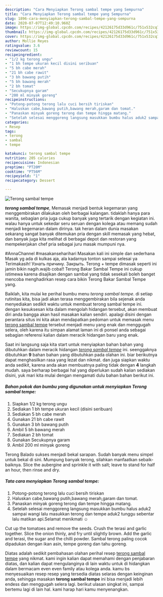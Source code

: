 ```yaml
---
description: "Cara Menyiapkan Terong sambal tempe yang Sempurna"
title: "Cara Menyiapkan Terong sambal tempe yang Sempurna"
slug: 1896-cara-menyiapkan-terong-sambal-tempe-yang-sempurna
date: 2020-07-07T12:49:10.960Z
image: https://img-global.cpcdn.com/recipes/42126175d33d961c/751x532cq70/terong-sambal-tempe-foto-resep-utama.jpg
thumbnail: https://img-global.cpcdn.com/recipes/42126175d33d961c/751x532cq70/terong-sambal-tempe-foto-resep-utama.jpg
cover: https://img-global.cpcdn.com/recipes/42126175d33d961c/751x532cq70/terong-sambal-tempe-foto-resep-utama.jpg
author: Mollie Reyes
ratingvalue: 3.6
reviewcount: 15
recipeingredient:
- "1/2 kg terong ungu"
- "1 bh tempe ukuran kecil disini seribuan"
- "5 bh cabe merah"
- "21 bh cabe rawit"
- "3 bh bawang putih"
- "5 bh bawang merah"
- "2 bh tomat"
- "Secukupnya garam"
- "200 ml minyak goreng"
recipeinstructions:
- "Potong-potong terong lalu cuci bersih tiriskan"
- "Haluskan cabe,bawang putih,bawang merah,garam dan tomat."
- "Panaskan minyak goreng terong dan tempe hingga matang."
- "Setelah selesai menggoreng langsung masukkan bumbu halus aduk2 sampai wangi lalu masukkan terong dan tempe aduk2 tunggu sebentar lalu matikan api.Selamat menikmati ☺"
categories:
- Resep
tags:
- terong
- sambal
- tempe

katakunci: terong sambal tempe 
nutrition: 205 calories
recipecuisine: Indonesian
preptime: "PT20M"
cooktime: "PT56M"
recipeyield: "1"
recipecategory: Dessert

---
```



![Terong sambal tempe](https://img-global.cpcdn.com/recipes/42126175d33d961c/751x532cq70/terong-sambal-tempe-foto-resep-utama.jpg)

<b><i>terong sambal tempe</i></b>, Memasak menjadi bentuk kegemaran yang menggembirakan dilakukan oleh berbagai kalangan. tidaklah hanya para wanita, sebagian pria juga cukup banyak yang tertarik dengan kegiatan ini. walau hanya untuk sekedar seru seruan dengan kolega atau memang sudah menjadi kegemaran dalam dirinya. tak heran dalam dunia masakan sekarang sangat banyak ditemukan pria dengan skill memasak yang hebat, dan banyak juga kita melihat di berbagai depot dan restoran yang mempekerjakan chef pria sebagai juru masak mumpuni nya.

#AnnaChannel #masakanseharihari Masakan kali ini simple dan sederhana Masak yg ada di kulkas aja, ala kadarnya tonton sampai selesai ya Terimakasih! Узнать причину. Закрыть. Terong + tempe dimasak seperti ini jamin bikin nagih.wajib coba!! Terong Bakar Sambal Tempe ini cukup istimewa karena disajikan dengan sambal yang tidak sesekali boleh banget mencoba menghadirkan resep cara bikin Terong Bakar Sambal Tempe yang.

Baiklah, kita mulai ke perihal bumbu menu <i>terong sambal tempe</i>. di setiap rutinitas kita, bisa jadi akan terasa menggembirakan bila sejenak anda menyediakan sedikit waktu untuk membuat terong sambal tempe ini. dengan kesuksesan kita dalam mengolah hidangan tersebut, akan membuat diri anda bangga akan hasil masakan kalian sendiri. apalagi disini dengan perantara situs ini kita akan mendapatkan pedoman untuk memasak menu <u>terong sambal tempe</u> tersebut menjadi menu yang enak dan menggugah selera, oleh karena itu simpan alamat laman ini di ponsel anda sebagai sebagian referensi kalian dalam meracik hidangan baru yang enak.


Saat ini langsung saja kita start untuk menyiapkan bahan bahan yang dibutuhkan dalam meracik hidangan <u><i>terong sambal tempe</i></u> ini. seenggaknya dibutuhkan <b>9</b> bahan bahan yang dibutuhkan pada olahan ini. biar berikutnya dapat menghasilkan rasa yang lezat dan nikmat. dan juga siapkan waktu anda sedikit, karena anda akan membuatnya paling tidak dengan <b>4</b> langkah mudah. saya berharap berbagai hal yang diperlukan sudah kalian sediakan disini, yuk mari kita mulai dengan mengamati dulu bahan bahan berikut ini.

<!--inarticleads1-->

##### Bahan pokok dan bumbu yang digunakan untuk menyiapkan Terong sambal tempe:

1. Siapkan 1/2 kg terong ungu
1. Sediakan 1 bh tempe ukuran kecil (disini seribuan)
1. Sediakan 5 bh cabe merah
1. Gunakan 21 bh cabe rawit
1. Gunakan 3 bh bawang putih
1. Ambil 5 bh bawang merah
1. Sediakan 2 bh tomat
1. Gunakan Secukupnya garam
1. Ambil 200 ml minyak goreng


Terong Balado sukses menjadi bekal sarapan. Sudah banyak menu simpel untuk bekal di sini. Mumpung banyak terong, silahkan manfaatkan sebaik-baiknya. Slice the aubergine and sprinkle it with salt; leave to stand for half an hour, then rinse and dry. 

<!--inarticleads2-->

##### Tata cara menyiapkan Terong sambal tempe:

1. Potong-potong terong lalu cuci bersih tiriskan
1. Haluskan cabe,bawang putih,bawang merah,garam dan tomat.
1. Panaskan minyak goreng terong dan tempe hingga matang.
1. Setelah selesai menggoreng langsung masukkan bumbu halus aduk2 sampai wangi lalu masukkan terong dan tempe aduk2 tunggu sebentar lalu matikan api.Selamat menikmati ☺


Cut up the tomatoes and remove the seeds. Crush the terasi and garlic together. Slice the onion thinly, and fry until slightly brown. Add the garlic and terasi, the sugar and the chilli powder. Sambal terong paling cocok dipadukan dengan ikan asin, tempe goreng dan tahu goreng. 

Diatas adalah sedikit pembahasan olahan perihal resep <u>terong sambal tempe</u> yang nikmat. kami ingin kalian dapat memahami dengan penjabaran diatas, dan kalian dapat mengulanginya di lain waktu untuk di hidangkan dalam bermacam even even family atau kolega anda. kamu bs menyesuaikan resep resep yang tersedia diatas selaras dengan keinginan anda, sehingga masakan <b>terong sambal tempe</b> ini bisa menjadi lebih endess dan menggugah selera lagi. berikut ulasan singkat ini, sampai bertemu lagi di lain hal. kami harap hari kamu menyenangkan.
